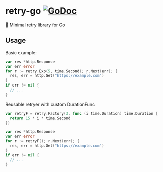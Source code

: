 # retry-go [![GoDoc](https://godoc.org/github.com/megapctr/retry-go?status.svg)](http://godoc.org/github.com/megapctr/retry-go)

🔁 Minimal retry library for Go

## Usage

Basic example:
```go
var res *http.Response
var err error
for r := retry.Exp(5, time.Second); r.Next(err); {
  res, err = http.Get("https://example.com")
}
if err != nil {
  // ...
}
```

Reusable retryer with custom DurationFunc
```go
var retryF = retry.Factory(3, func (i time.Duration) time.Duration {
  return 15 * i * time.Second
})

var res *http.Response
var err error
for r := retryF(); r.Next(err); {
  res, err = http.Get("https://example.com")
}
if err != nil {
  // ...
}
```

